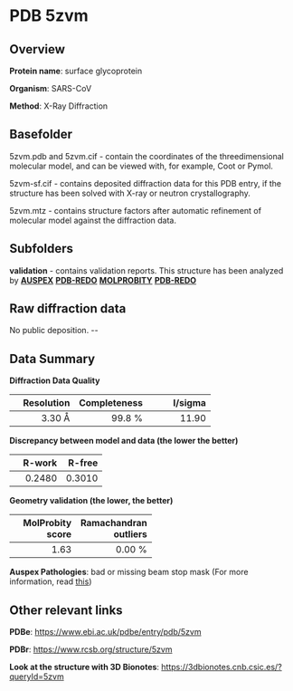 # PDB 5zvm

## Overview

**Protein name**: surface glycoprotein

**Organism**: SARS-CoV

**Method**: X-Ray Diffraction

## Basefolder

5zvm.pdb and 5zvm.cif - contain the coordinates of the threedimensional molecular model, and can be viewed with, for example, Coot or Pymol.

5zvm-sf.cif - contains deposited diffraction data for this PDB entry, if the structure has been solved with X-ray or neutron crystallography.

5zvm.mtz - contains structure factors after automatic refinement of molecular model against the diffraction data.

## Subfolders





**validation** - contains validation reports. This structure has been analyzed by [**AUSPEX**](https://github.com/thorn-lab/coronavirus_structural_task_force/tree/master/pdb/surface_glycoprotein/SARS-CoV/5zvm/validation/auspex) [**PDB-REDO**](https://github.com/thorn-lab/coronavirus_structural_task_force/tree/master/pdb/surface_glycoprotein/SARS-CoV/5zvm/validation/pdb-redo) [**MOLPROBITY**](https://github.com/thorn-lab/coronavirus_structural_task_force/tree/master/pdb/surface_glycoprotein/SARS-CoV/5zvm/validation/molprobity) [**PDB-REDO**](https://github.com/thorn-lab/coronavirus_structural_task_force/blob/master/pdb/surface_glycoprotein/SARS-CoV/5zvm/validation/Xtriage_output.log) 

## Raw diffraction data

No public deposition. --<br> 

## Data Summary
**Diffraction Data Quality**

|   | Resolution | Completeness| I/sigma |
|---|-------------:|----------------:|--------------:|
|   |3.30 Å|99.8  %|<img width=50/>11.90|

**Discrepancy between model and data (the lower the better)**

|   | **R-work**| **R-free**   
|---|-------------:|----------------:|           
||  0.2480|  0.3010|

**Geometry validation (the lower, the better)**

|   |**MolProbity<br>score**| **Ramachandran<br>outliers** 
|---|-------------:|----------------:|
||  1.63|  0.00 %|

**Auspex Pathologies**: bad or missing beam stop mask (For more information, read [this](https://github.com/thorn-lab/coronavirus_structural_task_force/blob/master/pdb/surface_glycoprotein/SARS-CoV/5zvm/validation/auspex/5zvm_auspex_comments.txt))

 



## Other relevant links 
**PDBe**:  https://www.ebi.ac.uk/pdbe/entry/pdb/5zvm
 
**PDBr**: https://www.rcsb.org/structure/5zvm 

**Look at the structure with 3D Bionotes**: https://3dbionotes.cnb.csic.es/?queryId=5zvm

